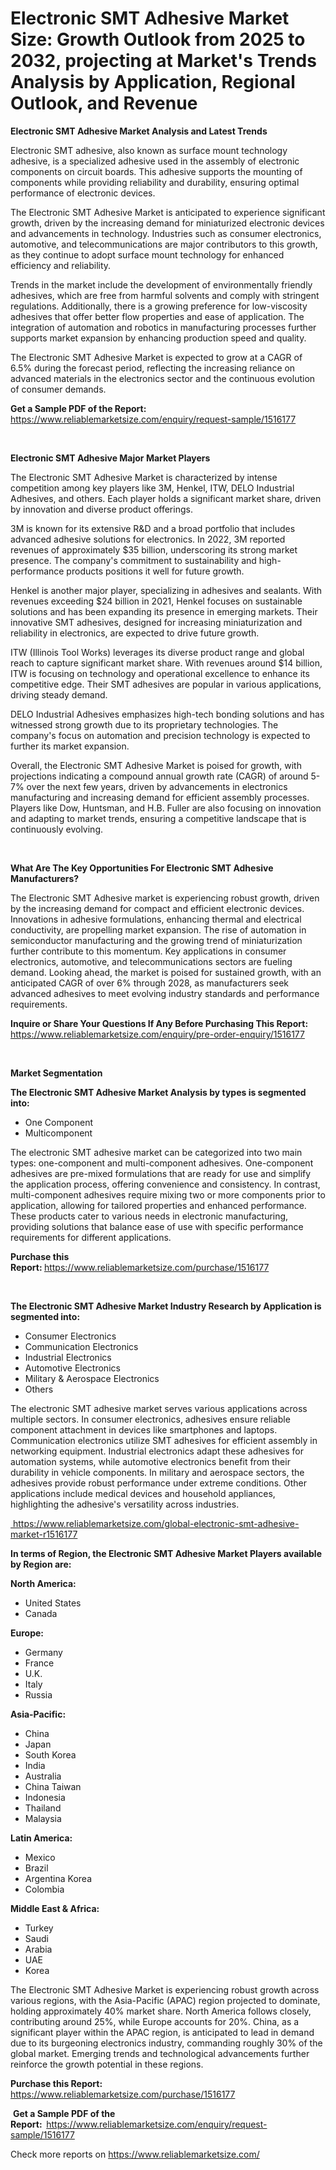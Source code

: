 <p><h1>Electronic SMT Adhesive Market Size: Growth Outlook from 2025 to 2032, projecting at Market's Trends Analysis by Application, Regional Outlook, and Revenue</h1></p><p><strong>Electronic SMT Adhesive Market Analysis and Latest Trends</strong></p>
<p><p>Electronic SMT adhesive, also known as surface mount technology adhesive, is a specialized adhesive used in the assembly of electronic components on circuit boards. This adhesive supports the mounting of components while providing reliability and durability, ensuring optimal performance of electronic devices.</p><p>The Electronic SMT Adhesive Market is anticipated to experience significant growth, driven by the increasing demand for miniaturized electronic devices and advancements in technology. Industries such as consumer electronics, automotive, and telecommunications are major contributors to this growth, as they continue to adopt surface mount technology for enhanced efficiency and reliability. </p><p>Trends in the market include the development of environmentally friendly adhesives, which are free from harmful solvents and comply with stringent regulations. Additionally, there is a growing preference for low-viscosity adhesives that offer better flow properties and ease of application. The integration of automation and robotics in manufacturing processes further supports market expansion by enhancing production speed and quality.</p><p>The Electronic SMT Adhesive Market is expected to grow at a CAGR of 6.5% during the forecast period, reflecting the increasing reliance on advanced materials in the electronics sector and the continuous evolution of consumer demands.</p></p>
<p><strong>Get a Sample PDF of the Report:&nbsp;</strong> <a href="https://www.reliablemarketsize.com/enquiry/request-sample/1516177?utm_campaign=3072&utm_medium=2&utm_source=Github&utm_content=ia&utm_term=29032025&utm_id=electronic-smt-adhesive">https://www.reliablemarketsize.com/enquiry/request-sample/1516177</a></p>
<p>&nbsp;</p>
<p><strong>Electronic SMT Adhesive Major Market Players</strong></p>
<p><p>The Electronic SMT Adhesive Market is characterized by intense competition among key players like 3M, Henkel, ITW, DELO Industrial Adhesives, and others. Each player holds a significant market share, driven by innovation and diverse product offerings.</p><p>3M is known for its extensive R&D and a broad portfolio that includes advanced adhesive solutions for electronics. In 2022, 3M reported revenues of approximately $35 billion, underscoring its strong market presence. The company's commitment to sustainability and high-performance products positions it well for future growth.</p><p>Henkel is another major player, specializing in adhesives and sealants. With revenues exceeding $24 billion in 2021, Henkel focuses on sustainable solutions and has been expanding its presence in emerging markets. Their innovative SMT adhesives, designed for increasing miniaturization and reliability in electronics, are expected to drive future growth.</p><p>ITW (Illinois Tool Works) leverages its diverse product range and global reach to capture significant market share. With revenues around $14 billion, ITW is focusing on technology and operational excellence to enhance its competitive edge. Their SMT adhesives are popular in various applications, driving steady demand.</p><p>DELO Industrial Adhesives emphasizes high-tech bonding solutions and has witnessed strong growth due to its proprietary technologies. The company's focus on automation and precision technology is expected to further its market expansion.</p><p>Overall, the Electronic SMT Adhesive Market is poised for growth, with projections indicating a compound annual growth rate (CAGR) of around 5-7% over the next few years, driven by advancements in electronics manufacturing and increasing demand for efficient assembly processes. Players like Dow, Huntsman, and H.B. Fuller are also focusing on innovation and adapting to market trends, ensuring a competitive landscape that is continuously evolving.</p></p>
<p>&nbsp;</p>
<p><strong>What Are The Key Opportunities For Electronic SMT Adhesive Manufacturers?</strong></p>
<p><p>The Electronic SMT Adhesive market is experiencing robust growth, driven by the increasing demand for compact and efficient electronic devices. Innovations in adhesive formulations, enhancing thermal and electrical conductivity, are propelling market expansion. The rise of automation in semiconductor manufacturing and the growing trend of miniaturization further contribute to this momentum. Key applications in consumer electronics, automotive, and telecommunications sectors are fueling demand. Looking ahead, the market is poised for sustained growth, with an anticipated CAGR of over 6% through 2028, as manufacturers seek advanced adhesives to meet evolving industry standards and performance requirements.</p></p>
<p><strong>Inquire or Share Your Questions If Any Before Purchasing This Report:</strong> <a href="https://www.reliablemarketsize.com/enquiry/pre-order-enquiry/1516177?utm_campaign=3072&utm_medium=2&utm_source=Github&utm_content=ia&utm_term=29032025&utm_id=electronic-smt-adhesive">https://www.reliablemarketsize.com/enquiry/pre-order-enquiry/1516177</a></p>
<p>&nbsp;</p>
<p><strong>Market Segmentation</strong></p>
<p><strong>The Electronic SMT Adhesive Market Analysis by types is segmented into:</strong></p>
<p><ul><li>One Component</li><li>Multicomponent</li></ul></p>
<p><p>The electronic SMT adhesive market can be categorized into two main types: one-component and multi-component adhesives. One-component adhesives are pre-mixed formulations that are ready for use and simplify the application process, offering convenience and consistency. In contrast, multi-component adhesives require mixing two or more components prior to application, allowing for tailored properties and enhanced performance. These products cater to various needs in electronic manufacturing, providing solutions that balance ease of use with specific performance requirements for different applications.</p></p>
<p><strong>Purchase this Report:&nbsp;</strong><a href="https://www.reliablemarketsize.com/purchase/1516177?utm_campaign=3072&utm_medium=2&utm_source=Github&utm_content=ia&utm_term=29032025&utm_id=electronic-smt-adhesive">https://www.reliablemarketsize.com/purchase/1516177</a></p>
<p>&nbsp;</p>
<p><strong>The Electronic SMT Adhesive Market Industry Research by Application is segmented into:</strong></p>
<p><ul><li>Consumer Electronics</li><li>Communication Electronics</li><li>Industrial Electronics</li><li>Automotive Electronics</li><li>Military & Aerospace Electronics</li><li>Others</li></ul></p>
<p><p>The electronic SMT adhesive market serves various applications across multiple sectors. In consumer electronics, adhesives ensure reliable component attachment in devices like smartphones and laptops. Communication electronics utilize SMT adhesives for efficient assembly in networking equipment. Industrial electronics adapt these adhesives for automation systems, while automotive electronics benefit from their durability in vehicle components. In military and aerospace sectors, the adhesives provide robust performance under extreme conditions. Other applications include medical devices and household appliances, highlighting the adhesive's versatility across industries.</p></p>
<p><a href="https://www.reliablemarketsize.com/global-electronic-smt-adhesive-market-r1516177?utm_campaign=3072&utm_medium=2&utm_source=Github&utm_content=ia&utm_term=29032025&utm_id=electronic-smt-adhesive">&nbsp;https://www.reliablemarketsize.com/global-electronic-smt-adhesive-market-r1516177</a></p>
<p><strong>In terms of Region, the Electronic SMT Adhesive Market Players available by Region are:</strong></p>
<p>
    <p> <strong> North America: </strong>
        <ul>
            <li>United States</li>
            <li>Canada</li>
        </ul>
        </p> 
    <p> <strong> Europe: </strong>
        <ul>
            <li>Germany</li>
            <li>France</li>
            <li>U.K.</li>
            <li>Italy</li>
            <li>Russia</li>
        </ul>
        </p> 
    <p> <strong> Asia-Pacific: </strong>
        <ul>
            <li>China</li>
            <li>Japan</li>
            <li>South Korea</li>
            <li>India</li>
            <li>Australia</li>
            <li>China Taiwan</li>
            <li>Indonesia</li>
            <li>Thailand</li>
            <li>Malaysia</li>
        </ul>
        </p> 
    <p> <strong> Latin America: </strong>
        <ul>
            <li>Mexico</li>
            <li>Brazil</li>
            <li>Argentina Korea</li>
            <li>Colombia</li>
        </ul>
        </p> 
    <p> <strong> Middle East & Africa: </strong>
        <ul>
            <li>Turkey</li>
            <li>Saudi</li>
            <li>Arabia</li>
            <li>UAE</li>
            <li>Korea</li>
        </ul>
    </p>
    </p>
<p><p>The Electronic SMT Adhesive Market is experiencing robust growth across various regions, with the Asia-Pacific (APAC) region projected to dominate, holding approximately 40% market share. North America follows closely, contributing around 25%, while Europe accounts for 20%. China, as a significant player within the APAC region, is anticipated to lead in demand due to its burgeoning electronics industry, commanding roughly 30% of the global market. Emerging trends and technological advancements further reinforce the growth potential in these regions.</p></p>
<p><strong>Purchase this Report: </strong><a href="https://www.reliablemarketsize.com/purchase/1516177?utm_campaign=3072&utm_medium=2&utm_source=Github&utm_content=ia&utm_term=29032025&utm_id=electronic-smt-adhesive">https://www.reliablemarketsize.com/purchase/1516177</a></p>
<p>&nbsp;<strong>Get a Sample PDF of the Report:&nbsp;&nbsp;</strong><a href="https://www.reliablemarketsize.com/enquiry/request-sample/1516177?utm_campaign=3072&utm_medium=2&utm_source=Github&utm_content=ia&utm_term=29032025&utm_id=electronic-smt-adhesive">https://www.reliablemarketsize.com/enquiry/request-sample/1516177</a></p>
<p><strong></strong></p>
<p>Check more reports on <a href="https://www.reliablemarketsize.com/?utm_campaign=3072&utm_medium=2&utm_source=Github&utm_content=ia&utm_term=29032025&utm_id=electronic-smt-adhesive">https://www.reliablemarketsize.com/</a></p>
